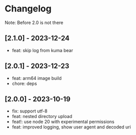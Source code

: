 # Changelog

Note: Before 2.0 is not there

## [2.1.0] - 2023-12-24

- feat: skip log from kuma bear

## [2.0.1] - 2023-12-23

- feat: arm64 image build
- chore: deps

## [2.0.0] - 2023-10-19

- fix: support utf-8
- feat: nested directory upload
- feat!: use node 20 with experimental permissions
- feat: improved logging, show user agent and decoded uri
